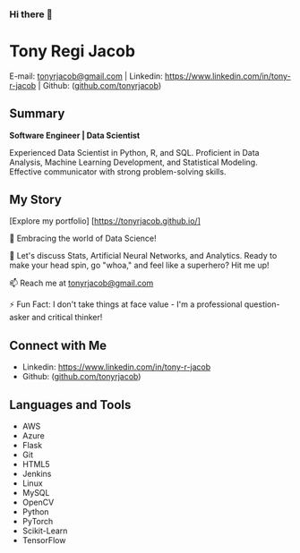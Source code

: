 ### Hi there 👋

# Tony Regi Jacob
E-mail: tonyrjacob@gmail.com |
Linkedin: https://www.linkedin.com/in/tony-r-jacob | Github: ([github.com/tonyrjacob](https://github.com/tonyrjacob))
                                  
## Summary

**Software Engineer | Data Scientist**

Experienced Data Scientist in Python, R, and SQL. Proficient in Data Analysis, Machine Learning Development, and Statistical Modeling. Effective communicator with strong problem-solving skills.

## My Story

[Explore my portfolio] [https://tonyrjacob.github.io/]

🌱 Embracing the world of Data Science!

💬 Let's discuss Stats, Artificial Neural Networks, and Analytics. Ready to make your head spin, go "whoa," and feel like a superhero? Hit me up!

📫 Reach me at tonyrjacob@gmail.com

⚡ Fun Fact: I don't take things at face value - I'm a professional question-asker and critical thinker!

## Connect with Me

- Linkedin: https://www.linkedin.com/in/tony-r-jacob
- Github: ([github.com/tonyrjacob](https://github.com/tonyrjacob))

## Languages and Tools

- AWS
- Azure
- Flask
- Git
- HTML5
- Jenkins
- Linux
- MySQL
- OpenCV
- Python
- PyTorch
- Scikit-Learn
- TensorFlow

